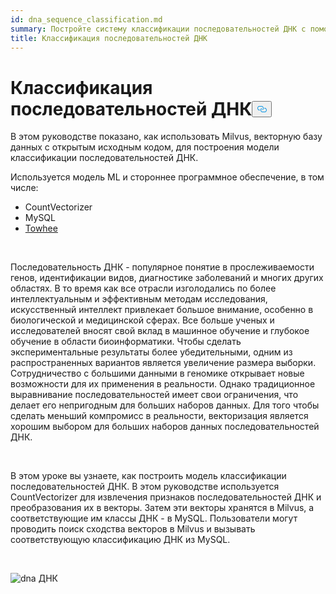```yaml
---
id: dna_sequence_classification.md
summary: Постройте систему классификации последовательностей ДНК с помощью Milvus.
title: Классификация последовательностей ДНК
---
```

<h1 id="DNA-Sequence-Classification" class="common-anchor-header">Классификация последовательностей ДНК<button data-href="#DNA-Sequence-Classification" class="anchor-icon" translate="no">
      <svg translate="no"
        aria-hidden="true"
        focusable="false"
        height="20"
        version="1.1"
        viewBox="0 0 16 16"
        width="16"
      >
        <path
          fill="#0092E4"
          fill-rule="evenodd"
          d="M4 9h1v1H4c-1.5 0-3-1.69-3-3.5S2.55 3 4 3h4c1.45 0 3 1.69 3 3.5 0 1.41-.91 2.72-2 3.25V8.59c.58-.45 1-1.27 1-2.09C10 5.22 8.98 4 8 4H4c-.98 0-2 1.22-2 2.5S3 9 4 9zm9-3h-1v1h1c1 0 2 1.22 2 2.5S13.98 12 13 12H9c-.98 0-2-1.22-2-2.5 0-.83.42-1.64 1-2.09V6.25c-1.09.53-2 1.84-2 3.25C6 11.31 7.55 13 9 13h4c1.45 0 3-1.69 3-3.5S14.5 6 13 6z"
        ></path>
      </svg>
    </button></h1><p>В этом руководстве показано, как использовать Milvus, векторную базу данных с открытым исходным кодом, для построения модели классификации последовательностей ДНК.</p>
<p>Используется модель ML и стороннее программное обеспечение, в том числе:</p>
<ul>
<li>CountVectorizer</li>
<li>MySQL</li>
<li><a href="https://towhee.io/">Towhee</a></li>
</ul>
<p><br/></p>
<p>Последовательность ДНК - популярное понятие в прослеживаемости генов, идентификации видов, диагностике заболеваний и многих других областях. В то время как все отрасли изголодались по более интеллектуальным и эффективным методам исследования, искусственный интеллект привлекает большое внимание, особенно в биологической и медицинской сферах. Все больше ученых и исследователей вносят свой вклад в машинное обучение и глубокое обучение в области биоинформатики. Чтобы сделать экспериментальные результаты более убедительными, одним из распространенных вариантов является увеличение размера выборки. Сотрудничество с большими данными в геномике открывает новые возможности для их применения в реальности. Однако традиционное выравнивание последовательностей имеет свои ограничения, что делает его непригодным для больших наборов данных. Для того чтобы сделать меньший компромисс в реальности, векторизация является хорошим выбором для больших наборов данных последовательностей ДНК.</p>
<p><br/></p>
<p>В этом уроке вы узнаете, как построить модель классификации последовательностей ДНК. В этом руководстве используется CountVectorizer для извлечения признаков последовательностей ДНК и преобразования их в векторы. Затем эти векторы хранятся в Milvus, а соответствующие им классы ДНК - в MySQL. Пользователи могут проводить поиск сходства векторов в Milvus и вызывать соответствующую классификацию ДНК из MySQL.</p>
<p><br/></p>
<p>
  
   <span class="img-wrapper"> <img translate="no" src="/docs/v2.5.x/assets/dna.png" alt="dna" class="doc-image" id="dna" />
   </span> <span class="img-wrapper"> <span>ДНК</span> </span></p>
